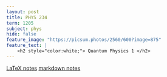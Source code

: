 ```yaml
---
layout: post
title: PHYS 234
term: 1205
subject: phys
hide: false
feature_image: "https://picsum.photos/2560/600?image=875"
feature_text: |
    <h2 style="color:white;"> Quantum Physics 1 </h2>
---
```


[LaTeX notes](/pdfs/1205/phys234.pdf)  [markdown notes](/md/1205/phys234/)
